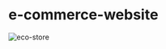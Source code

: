 # e-commerce-website

![eco-store](https://github.com/user-attachments/assets/bfac6113-cf57-4ef8-8b11-716be3073a94)
